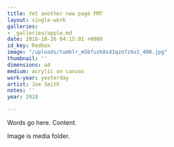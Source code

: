 ```yaml
---
title: Yet another new page FMT
layout: single-work
galleries:
- _galleries/apple.md
date: 2018-10-26 04:15:01 +0000
id_key: Redbox
image: "/uploads/tumblr_m5bfuzk8s41qzn7z6o1_400.jpg"
thumbnail: ''
dimensions: a4
medium: acrylic on canvas
work-year: yesterday
artist: Joe Smith
notes: ''
year: 2018

---
```

Words go here. Content.

Image is media folder.